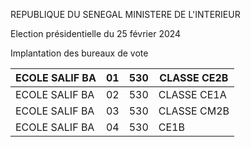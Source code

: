 REPUBLIQUE DU SENEGAL MINISTERE DE L'INTERIEUR

Election présidentielle du 25 février 2024

Implantation des bureaux de vote

| ECOLE SALIF BA | 01 | 530 | CLASSE CE2B |
| - | - | - | - |
| ECOLE SALIF BA | 02 | 530 | CLASSE CE1A |
| ECOLE SALIF BA | 03 | 530 | CLASSE CM2B |
| ECOLE SALIF BA | 04 | 530 | CE1B |

<!-- PageNumber="9/22" -->
